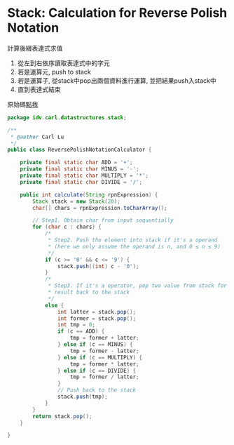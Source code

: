 # Stack: Calculation for Reverse Polish Notation

計算後綴表達式求值

1. 從左到右依序讀取表達式中的字元
2. 若是運算元, push to stack
3. 若是運算子, 從stack中pop出兩個資料進行運算, 並把結果push入stack中
4. 直到表達式結束 

原始碼[點我](https://github.com/yotsuba1022/LeetCode/blob/master/src/main/java/idv/carl/datastructures/stack/ReversePolishNotationCalculator.java)

```java
package idv.carl.datastructures.stack;

/**
 * @author Carl Lu
 */
public class ReversePolishNotationCalculator {

    private final static char ADD = '+';
    private final static char MINUS = '-';
    private final static char MULTIPLY = '*';
    private final static char DIVIDE = '/';

    public int calculate(String rpnExpression) {
        Stack stack = new Stack(20);
        char[] chars = rpnExpression.toCharArray();

        // Step1. Obtain char from input sequentially
        for (char c : chars) {
            /*
             * Step2. Push the element into stack if it's a operand
             * (here we only assume the operand is n, and 0 ≤ n ≤ 9)
             */
            if (c >= '0' && c <= '9') {
                stack.push((int) c - '0');
            }
            /*
             * Step3. If it's a operator, pop two value from stack for calculation, then put the
             * result back to the stack
             */
            else {
                int latter = stack.pop();
                int former = stack.pop();
                int tmp = 0;
                if (c == ADD) {
                    tmp = former + latter;
                } else if (c == MINUS) {
                    tmp = former - latter;
                } else if (c == MULTIPLY) {
                    tmp = former * latter;
                } else if (c == DIVIDE) {
                    tmp = former / latter;
                }
                // Push back to the stack
                stack.push(tmp);
            }
        }
        return stack.pop();
    }

}
```



